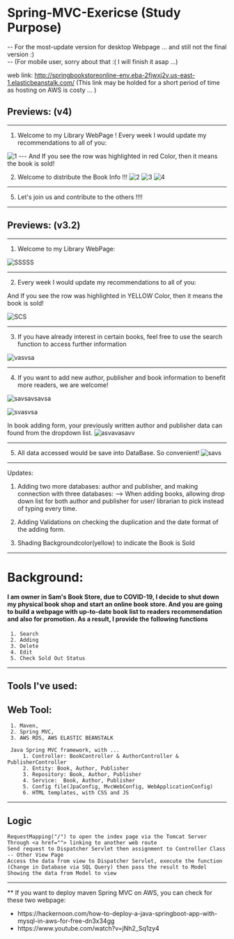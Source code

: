 # Spring-MVC-Exericse  (Study Purpose)
-- For the most-update version for desktop Webpage ... and still not the final version :)  
-- (For mobile user, sorry about that :(   I will finish it asap ...)
     
web link: http://springbookstoreonline-env.eba-2fjwxj2v.us-east-1.elasticbeanstalk.com/ 
(This link may be holded for a short period of time as hosting on AWS is costy ... )


## Previews: (v4)
--------------------------------------------------------------------------------------------

1. Welcome to my Library WebPage !  Every week I would update my recommendations to all of you:

![1](https://user-images.githubusercontent.com/79691025/153913459-22f85219-8eaa-43dd-a083-9e56da4e3aab.JPG)
--- And If you see the row was highlighted in red Color, then it means the book is sold! 


2. Welcome to distribute the Book Info !!!
![2](https://user-images.githubusercontent.com/79691025/153913632-bd367336-4541-46c4-b078-2bd6b6f0d12b.JPG)
![3](https://user-images.githubusercontent.com/79691025/153913660-e6ae916e-a6a0-48fc-8d06-33d42deabdc3.JPG)
![4](https://user-images.githubusercontent.com/79691025/153913835-fb4fab0c-e998-479d-9f81-3fdea47ecccd.JPG)

--------------------------------------------------------------------------------------------

5. Let's join us and contribute to the others !!!!
--------------------------------------------------------------------------------------------



## Previews: (v3.2)
--------------------------------------------------------------------------------------------

1. Welcome to my Library WebPage:

![SSSSS](https://user-images.githubusercontent.com/79691025/152822921-7750da7f-748c-4435-9527-322e871b9235.JPG)

--------------------------------------------------------------------------------------------

2. Every week I would update my recommendations to all of you:

And If you see the row was highlighted in YELLOW Color, then it means the book is sold! 

![SCS](https://user-images.githubusercontent.com/79691025/152823014-500bbd8f-3afe-4cc1-90db-f2909d959d48.JPG)

--------------------------------------------------------------------------------------------
3. If you have already interest in certain books, feel free to use the search function to access further information

![vasvsa](https://user-images.githubusercontent.com/79691025/152823403-2e8721a6-10bf-498f-80a8-a6d9df98caee.JPG)

--------------------------------------------------------------------------------------------
4. If you want to add new author, publisher and book information to benefit more readers, we are welcome!

![savsavsavsa](https://user-images.githubusercontent.com/79691025/152824228-926355ba-de88-4180-9e43-37cb4e70eb07.JPG)

![svasvsa](https://user-images.githubusercontent.com/79691025/152824474-bcc4c6ad-4140-4f58-becb-e8a78259e598.JPG)


In book adding form, your previously written author and publisher data can found from the dropdown list. 
![asvavasavv](https://user-images.githubusercontent.com/79691025/152823761-6ec48020-df68-4200-80a6-caf891b960ba.JPG)

--------------------------------------------------------------------------------------------
5. All data accessed would be save into DataBase. So convenient!
![savs](https://user-images.githubusercontent.com/79691025/152825782-ead84ae0-5c14-440a-afea-96bca5539880.JPG)


--------------------------------------------------------------------------------------------

Updates:
1. Adding two more databases: author and publisher, and making connection with three databases:
--> When adding books, allowing drop down list for both author and publisher for user/ librarian to pick instead of typing every time.

2. Adding Validations on checking the duplication and the date format of the adding form.

3. Shading Backgroundcolor(yellow) to indicate the Book is Sold

--------------------------------------------------------------------------------------------

# Background:

#### I am owner in Sam's Book Store, due to COVID-19, I decide to shut down my physical book shop and start an online book store. And you are going to build a webpage with up-to-date book list to readers recommendation and also for promotion. As a result, I provide the following functions
     1. Search
     2. Adding 
     3. Delete
     4. Edit
     5. Check Sold Out Status
     
---------------------------------------------------------------------------------------------
## Tools I've used:

## Web Tool: 
     1. Maven, 
     2. Spring MVC, 
     3. AWS RDS, AWS ELASTIC BEANSTALK

     Java Spring MVC framework, with ...
         1. Controller: BookController & AuthorController & PublisherController
         2. Entity: Book, Author, Publisher
         3. Repository: Book, Author, Publisher
         4. Service:  Book, Author, Publisher
         5. Config file(JpaConfig, MvcWebConfig, WebApplicationConfig)
         6. HTML templates, with CSS and JS 
   
-------------------------------------------------------------------------------------------

## Logic

    RequestMapping("/") to open the index page via the Tomcat Server
    Through <a href=""> linking to another web route 
    Send request to Dispatcher Servlet then assignment to Controller Class -- Other View Page
    Access the data from view to Dispatcher Servlet, execute the function (Change in Database via SQL Query) then pass the result to Model
    Showing the data from Model to view

-------------------------------------------------------------------------------------------

** If you want to deploy maven Spring MVC on AWS, you can check for these two webpage:
   <ul>
     <li> https://hackernoon.com/how-to-deploy-a-java-springboot-app-with-mysql-in-aws-for-free-dn3x34gg </li>
     <li> https://www.youtube.com/watch?v=jNh2_Sq1zy4 </li> 
   </ul>
